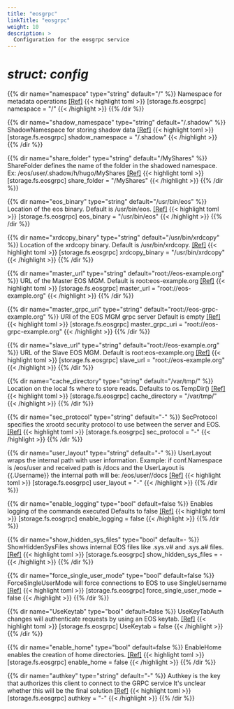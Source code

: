 ```yaml
---
title: "eosgrpc"
linkTitle: "eosgrpc"
weight: 10
description: >
  Configuration for the eosgrpc service
---
```


# _struct: config_

{{% dir name="namespace" type="string" default="/" %}}
Namespace for metadata operations [[Ref]](https://github.com/cs3org/reva/tree/master/pkg/storage/fs/eosgrpc/eosgrpc.go#L80)
{{< highlight toml >}}
[storage.fs.eosgrpc]
namespace = "/"
{{< /highlight >}}
{{% /dir %}}

{{% dir name="shadow_namespace" type="string" default="/.shadow" %}}
ShadowNamespace for storing shadow data [[Ref]](https://github.com/cs3org/reva/tree/master/pkg/storage/fs/eosgrpc/eosgrpc.go#L83)
{{< highlight toml >}}
[storage.fs.eosgrpc]
shadow_namespace = "/.shadow"
{{< /highlight >}}
{{% /dir %}}

{{% dir name="share_folder" type="string" default="/MyShares" %}}
ShareFolder defines the name of the folder in the shadowed namespace. Ex: /eos/user/.shadow/h/hugo/MyShares [[Ref]](https://github.com/cs3org/reva/tree/master/pkg/storage/fs/eosgrpc/eosgrpc.go#L87)
{{< highlight toml >}}
[storage.fs.eosgrpc]
share_folder = "/MyShares"
{{< /highlight >}}
{{% /dir %}}

{{% dir name="eos_binary" type="string" default="/usr/bin/eos" %}}
Location of the eos binary. Default is /usr/bin/eos. [[Ref]](https://github.com/cs3org/reva/tree/master/pkg/storage/fs/eosgrpc/eosgrpc.go#L91)
{{< highlight toml >}}
[storage.fs.eosgrpc]
eos_binary = "/usr/bin/eos"
{{< /highlight >}}
{{% /dir %}}

{{% dir name="xrdcopy_binary" type="string" default="/usr/bin/xrdcopy" %}}
Location of the xrdcopy binary. Default is /usr/bin/xrdcopy. [[Ref]](https://github.com/cs3org/reva/tree/master/pkg/storage/fs/eosgrpc/eosgrpc.go#L95)
{{< highlight toml >}}
[storage.fs.eosgrpc]
xrdcopy_binary = "/usr/bin/xrdcopy"
{{< /highlight >}}
{{% /dir %}}

{{% dir name="master_url" type="string" default="root://eos-example.org" %}}
URL of the Master EOS MGM. Default is root:eos-example.org [[Ref]](https://github.com/cs3org/reva/tree/master/pkg/storage/fs/eosgrpc/eosgrpc.go#L99)
{{< highlight toml >}}
[storage.fs.eosgrpc]
master_url = "root://eos-example.org"
{{< /highlight >}}
{{% /dir %}}

{{% dir name="master_grpc_uri" type="string" default="root://eos-grpc-example.org" %}}
URI of the EOS MGM grpc server Default is empty [[Ref]](https://github.com/cs3org/reva/tree/master/pkg/storage/fs/eosgrpc/eosgrpc.go#L103)
{{< highlight toml >}}
[storage.fs.eosgrpc]
master_grpc_uri = "root://eos-grpc-example.org"
{{< /highlight >}}
{{% /dir %}}

{{% dir name="slave_url" type="string" default="root://eos-example.org" %}}
URL of the Slave EOS MGM. Default is root:eos-example.org [[Ref]](https://github.com/cs3org/reva/tree/master/pkg/storage/fs/eosgrpc/eosgrpc.go#L107)
{{< highlight toml >}}
[storage.fs.eosgrpc]
slave_url = "root://eos-example.org"
{{< /highlight >}}
{{% /dir %}}

{{% dir name="cache_directory" type="string" default="/var/tmp/" %}}
Location on the local fs where to store reads. Defaults to os.TempDir() [[Ref]](https://github.com/cs3org/reva/tree/master/pkg/storage/fs/eosgrpc/eosgrpc.go#L111)
{{< highlight toml >}}
[storage.fs.eosgrpc]
cache_directory = "/var/tmp/"
{{< /highlight >}}
{{% /dir %}}

{{% dir name="sec_protocol" type="string" default="-" %}}
SecProtocol specifies the xrootd security protocol to use between the server and EOS. [[Ref]](https://github.com/cs3org/reva/tree/master/pkg/storage/fs/eosgrpc/eosgrpc.go#L114)
{{< highlight toml >}}
[storage.fs.eosgrpc]
sec_protocol = "-"
{{< /highlight >}}
{{% /dir %}}

{{% dir name="user_layout" type="string" default="-" %}}
UserLayout wraps the internal path with user information. Example: if conf.Namespace is /eos/user and received path is /docs and the UserLayout is {{.Username}} the internal path will be: /eos/user/<username>/docs [[Ref]](https://github.com/cs3org/reva/tree/master/pkg/storage/fs/eosgrpc/eosgrpc.go#L128)
{{< highlight toml >}}
[storage.fs.eosgrpc]
user_layout = "-"
{{< /highlight >}}
{{% /dir %}}

{{% dir name="enable_logging" type="bool" default=false %}}
Enables logging of the commands executed Defaults to false [[Ref]](https://github.com/cs3org/reva/tree/master/pkg/storage/fs/eosgrpc/eosgrpc.go#L131)
{{< highlight toml >}}
[storage.fs.eosgrpc]
enable_logging = false
{{< /highlight >}}
{{% /dir %}}

{{% dir name="show_hidden_sys_files" type="bool" default=- %}}
ShowHiddenSysFiles shows internal EOS files like .sys.v# and .sys.a# files. [[Ref]](https://github.com/cs3org/reva/tree/master/pkg/storage/fs/eosgrpc/eosgrpc.go#L134)
{{< highlight toml >}}
[storage.fs.eosgrpc]
show_hidden_sys_files = -
{{< /highlight >}}
{{% /dir %}}

{{% dir name="force_single_user_mode" type="bool" default=false %}}
ForceSingleUserMode will force connections to EOS to use SingleUsername [[Ref]](https://github.com/cs3org/reva/tree/master/pkg/storage/fs/eosgrpc/eosgrpc.go#L137)
{{< highlight toml >}}
[storage.fs.eosgrpc]
force_single_user_mode = false
{{< /highlight >}}
{{% /dir %}}

{{% dir name="UseKeytab" type="bool" default=false %}}
UseKeyTabAuth changes will authenticate requests by using an EOS keytab. [[Ref]](https://github.com/cs3org/reva/tree/master/pkg/storage/fs/eosgrpc/eosgrpc.go#L141)
{{< highlight toml >}}
[storage.fs.eosgrpc]
UseKeytab = false
{{< /highlight >}}
{{% /dir %}}

{{% dir name="enable_home" type="bool" default=false %}}
EnableHome enables the creation of home directories. [[Ref]](https://github.com/cs3org/reva/tree/master/pkg/storage/fs/eosgrpc/eosgrpc.go#L144)
{{< highlight toml >}}
[storage.fs.eosgrpc]
enable_home = false
{{< /highlight >}}
{{% /dir %}}

{{% dir name="authkey" type="string" default="-" %}}
Authkey is the key that authorizes this client to connect to the GRPC service It's unclear whether this will be the final solution [[Ref]](https://github.com/cs3org/reva/tree/master/pkg/storage/fs/eosgrpc/eosgrpc.go#L150)
{{< highlight toml >}}
[storage.fs.eosgrpc]
authkey = "-"
{{< /highlight >}}
{{% /dir %}}

